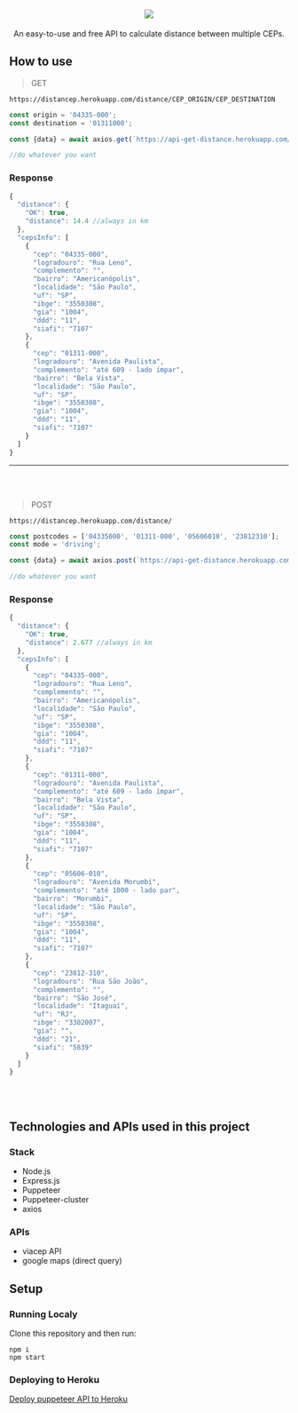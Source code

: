 <h1 align="center"><img src="https://user-images.githubusercontent.com/76014502/166403918-7c8fea60-b2f0-4786-a9a5-ff5ad5729f94.png"/></h1>

<div align="center">An easy-to-use and free API to calculate distance between multiple CEPs.</div>

## How to use

> GET

    https://distancep.herokuapp.com/distance/CEP_ORIGIN/CEP_DESTINATION

````javascript
const origin = '04335-000';
const destination = '01311000';

const {data} = await axios.get(`https://api-get-distance.herokuapp.com/distance/${origin}/${destination}`);

//do whatever you want

````
### Response 
````javascript
{
  "distance": {
    "OK": true,
    "distance": 14.4 //always in km
  },
  "cepsInfo": [
    {
      "cep": "04335-000",
      "logradouro": "Rua Leno",
      "complemento": "",
      "bairro": "Americanópolis",
      "localidade": "São Paulo",
      "uf": "SP",
      "ibge": "3550308",
      "gia": "1004",
      "ddd": "11",
      "siafi": "7107"
    },
    {
      "cep": "01311-000",
      "logradouro": "Avenida Paulista",
      "complemento": "até 609 - lado ímpar",
      "bairro": "Bela Vista",
      "localidade": "São Paulo",
      "uf": "SP",
      "ibge": "3550308",
      "gia": "1004",
      "ddd": "11",
      "siafi": "7107"
    }
  ]
}

````
<hr>
<br></br>

> POST

    https://distancep.herokuapp.com/distance/

````javascript
const postcodes = ['04335000', '01311-000', '05606010', '23812310'];
const mode = 'driving';

const {data} = await axios.post(`https://api-get-distance.herokuapp.com/distance/`, {postcodes, mode});

//do whatever you want

````
### Response 
````javascript
{
  "distance": {
    "OK": true,
    "distance": 2.677 //always in km
  },
  "cepsInfo": [
    {
      "cep": "04335-000",
      "logradouro": "Rua Leno",
      "complemento": "",
      "bairro": "Americanópolis",
      "localidade": "São Paulo",
      "uf": "SP",
      "ibge": "3550308",
      "gia": "1004",
      "ddd": "11",
      "siafi": "7107"
    },
    {
      "cep": "01311-000",
      "logradouro": "Avenida Paulista",
      "complemento": "até 609 - lado ímpar",
      "bairro": "Bela Vista",
      "localidade": "São Paulo",
      "uf": "SP",
      "ibge": "3550308",
      "gia": "1004",
      "ddd": "11",
      "siafi": "7107"
    },
    {
      "cep": "05606-010",
      "logradouro": "Avenida Morumbi",
      "complemento": "até 1000 - lado par",
      "bairro": "Morumbi",
      "localidade": "São Paulo",
      "uf": "SP",
      "ibge": "3550308",
      "gia": "1004",
      "ddd": "11",
      "siafi": "7107"
    },
    {
      "cep": "23812-310",
      "logradouro": "Rua São João",
      "complemento": "",
      "bairro": "São José",
      "localidade": "Itaguaí",
      "uf": "RJ",
      "ibge": "3302007",
      "gia": "",
      "ddd": "21",
      "siafi": "5839"
    }
  ]
}
````


<br></br>

## Technologies and APIs used in this project

### Stack
<ul>
    <li>Node.js</li>
    <li>Express.js</li>
    <li>Puppeteer</li>
    <li>Puppeteer-cluster</li>
    <li>axios</li>
</ul>

### APIs
<ul>
    <li>viacep API</li>
    <li>google maps (direct query)</li>
    
</ul>



## Setup

### Running Localy

Clone this repository and then run:

    npm i
    npm start

### Deploying to Heroku
<a href="https://www.youtube.com/watch?v=Kl7mqpAK-bk&t=130s"> Deploy puppeteer API to Heroku</a>
